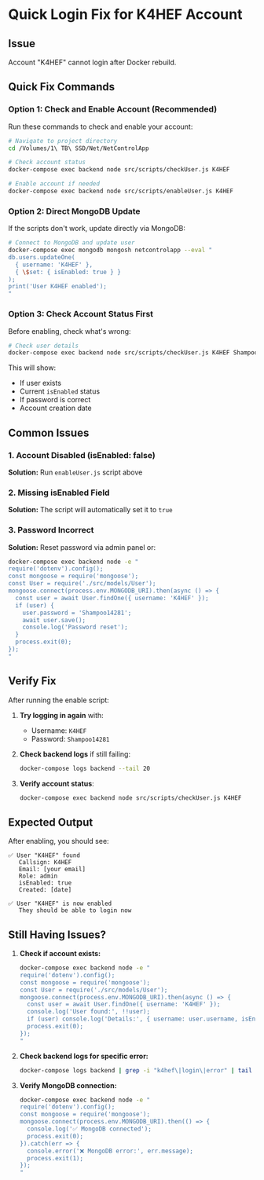 # Quick Login Fix for K4HEF Account

## Issue
Account "K4HEF" cannot login after Docker rebuild.

## Quick Fix Commands

### Option 1: Check and Enable Account (Recommended)

Run these commands to check and enable your account:

```bash
# Navigate to project directory
cd /Volumes/1\ TB\ SSD/Net/NetControlApp

# Check account status
docker-compose exec backend node src/scripts/checkUser.js K4HEF

# Enable account if needed
docker-compose exec backend node src/scripts/enableUser.js K4HEF
```

### Option 2: Direct MongoDB Update

If the scripts don't work, update directly via MongoDB:

```bash
# Connect to MongoDB and update user
docker-compose exec mongodb mongosh netcontrolapp --eval "
db.users.updateOne(
  { username: 'K4HEF' },
  { \$set: { isEnabled: true } }
);
print('User K4HEF enabled');
"
```

### Option 3: Check Account Status First

Before enabling, check what's wrong:

```bash
# Check user details
docker-compose exec backend node src/scripts/checkUser.js K4HEF Shampoo14281
```

This will show:
- If user exists
- Current `isEnabled` status
- If password is correct
- Account creation date

## Common Issues

### 1. Account Disabled (isEnabled: false)
**Solution:** Run `enableUser.js` script above

### 2. Missing isEnabled Field
**Solution:** The script will automatically set it to `true`

### 3. Password Incorrect
**Solution:** Reset password via admin panel or:
```bash
docker-compose exec backend node -e "
require('dotenv').config();
const mongoose = require('mongoose');
const User = require('./src/models/User');
mongoose.connect(process.env.MONGODB_URI).then(async () => {
  const user = await User.findOne({ username: 'K4HEF' });
  if (user) {
    user.password = 'Shampoo14281';
    await user.save();
    console.log('Password reset');
  }
  process.exit(0);
});
"
```

## Verify Fix

After running the enable script:

1. **Try logging in again** with:
   - Username: `K4HEF`
   - Password: `Shampoo14281`

2. **Check backend logs** if still failing:
   ```bash
   docker-compose logs backend --tail 20
   ```

3. **Verify account status**:
   ```bash
   docker-compose exec backend node src/scripts/checkUser.js K4HEF
   ```

## Expected Output

After enabling, you should see:
```
✅ User "K4HEF" found
   Callsign: K4HEF
   Email: [your email]
   Role: admin
   isEnabled: true
   Created: [date]

✅ User "K4HEF" is now enabled
   They should be able to login now
```

## Still Having Issues?

1. **Check if account exists:**
   ```bash
   docker-compose exec backend node -e "
   require('dotenv').config();
   const mongoose = require('mongoose');
   const User = require('./src/models/User');
   mongoose.connect(process.env.MONGODB_URI).then(async () => {
     const user = await User.findOne({ username: 'K4HEF' });
     console.log('User found:', !!user);
     if (user) console.log('Details:', { username: user.username, isEnabled: user.isEnabled, role: user.role });
     process.exit(0);
   });
   "
   ```

2. **Check backend logs for specific error:**
   ```bash
   docker-compose logs backend | grep -i "k4hef\|login\|error" | tail -20
   ```

3. **Verify MongoDB connection:**
   ```bash
   docker-compose exec backend node -e "
   require('dotenv').config();
   const mongoose = require('mongoose');
   mongoose.connect(process.env.MONGODB_URI).then(() => {
     console.log('✅ MongoDB connected');
     process.exit(0);
   }).catch(err => {
     console.error('❌ MongoDB error:', err.message);
     process.exit(1);
   });
   "
   ```

